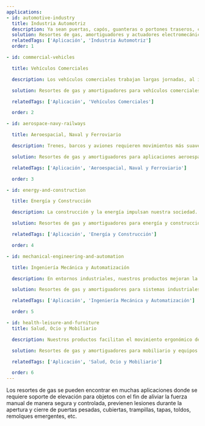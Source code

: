 ```yaml
---
applications:
- id: automotive-industry
  title: Industria Automotriz
  description: Ya sean puertas, capós, guanteras o portones traseros, cualquier pieza móvil de un vehículo debe mantenerse de forma segura y cerrarse suavemente, sin ruidos ni daños.
  solution: Resortes de gas, amortiguadores y actuadores electromecánicos para la industria automotriz; ya sea para ajustar asientos o abrir, sostener y cerrar portones y capós, nuestros productos ofrecen diseño compacto, funcionalidad avanzada y seguridad operativa para mayor comodidad.
  relatedTags: ['Aplicación', 'Industria Automotriz']
  order: 1

- id: commercial-vehicles

  title: Vehículos Comerciales

  description: Los vehículos comerciales trabajan largas jornadas, al igual que sus operadores. Ambos enfrentan condiciones exigentes, donde la seguridad, el confort y el rendimiento son clave.

  solution: Resortes de gas y amortiguadores para vehículos comerciales; desde maquinaria agrícola hasta camiones de bomberos, nuestros productos mejoran la durabilidad, seguridad y comodidad.

  relatedTags: ['Aplicación', 'Vehículos Comerciales']

  order: 2

- id: aerospace-navy-railways

  title: Aeroespacial, Naval y Ferroviario

  description: Trenes, barcos y aviones requieren movimientos más suaves y seguros. Nuestros productos absorben vibraciones y permiten un funcionamiento óptimo de piezas móviles.

  solution: Resortes de gas y amortiguadores para aplicaciones aeroespaciales, navales y ferroviarias; desde compartimentos de equipaje hasta sistemas de pantógrafos en trenes de alta velocidad.

  relatedTags: ['Aplicación', 'Aeroespacial, Naval y Ferroviario']

  order: 3

- id: energy-and-construction

  title: Energía y Construcción

  description: La construcción y la energía impulsan nuestra sociedad. Nuestros productos protegen equipos, reducen vibraciones y garantizan el movimiento seguro de componentes pesados.

  solution: Resortes de gas y amortiguadores para energía y construcción; ideales para plantas de energía, infraestructura y sistemas de edificación.

  relatedTags: ['Aplicación', 'Energía y Construcción']

  order: 4

- id: mechanical-engineering-and-automation

  title: Ingeniería Mecánica y Automatización

  description: En entornos industriales, nuestros productos mejoran la precisión, reducen el desgaste y facilitan el manejo seguro de maquinaria pesada.

  solution: Resortes de gas y amortiguadores para sistemas industriales y automatización; aplicables en robótica, almacenamiento y maquinaria CNC.

  relatedTags: ['Aplicación', 'Ingeniería Mecánica y Automatización']

  order: 5

- id: health-leisure-and-furniture
  title: Salud, Ocio y Mobiliario

  description: Nuestros productos facilitan el movimiento ergonómico de muebles y equipos médicos, mejorando la calidad de vida en oficinas, hogares y centros de salud.

  solution: Resortes de gas y amortiguadores para mobiliario y equipos de ocio; desde camas ajustables hasta montañas rusas.

  relatedTags: ['Aplicación', 'Salud, Ocio y Mobiliario']

  order: 6
---
```


Los resortes de gas se pueden encontrar en muchas aplicaciones donde se requiere soporte de elevación para objetos con el fin de aliviar la fuerza manual de manera segura y controlada, previenen lesiones durante la apertura y cierre de puertas pesadas, cubiertas, trampillas, tapas, toldos, remolques emergentes, etc.

